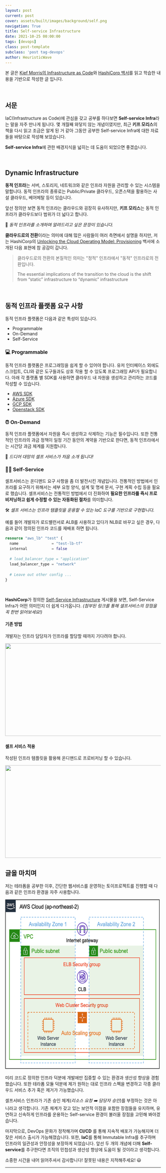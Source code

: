 ```yaml
---
layout: post
current: post
cover: assets/built/images/background/self.png
navigation: True
title: Self-service Infrastructure
date: 2021-10-25 00:00:00
tags: [devops]
class: post-template
subclass: 'post tag-devops'
author: HeuristicWave
---
```


본 글은 [Kief Morris의 Infrastructure as Code](https://www.oreilly.com/library/view/infrastructure-as-code/9781491924334/ )와 [HashiCorp 백서](https://www.hashicorp.com/resources/unlocking-the-cloud-operating-model-provisioning )를 읽고 학습한 내용을 기반으로 작성한 글 입니다.

<br>

## 서문

IaC(Infrastructure as Code)에 관심을 갖고 공부를 하다보면 **Self-service Infra**라는 말을 자주 만나게 됩니다.
몇 개월째 와닿지 않는 개념이였지만, 최근 **키프 모리스**의 책을 다시 읽고 조금은 알게 된 거 같아 그동안 공부한 Self-service Infra에 대한 자료들을 바탕으로 작성해 보았습니다.

**Self-service Infra**에 관한 배경지식을 넓히는 데 도움이 되었으면 좋겠습니다.

<br>

## Dynamic Infrastructure

**동적 인프라**는 서버, 스토리지, 네트워크와 같은 인프라 자원을 관리할 수 있는 시스템을 말합니다.
동적 인프라의 종류로는 Public/Private 클라우드, 오픈스택을 활용하는 사설 클라우드, 베어메탈 등이 있습니다.

앞선 정의만 보면 동적 인프라는 클라우드와 굉장히 유사하지만, **키프 모리스**는 동적 인프라가 클라우드보다 범위가 더 넓다고 합니다.

📣 *동적 인프라를 소개하며 알려드리고 싶은 문장이 있습니다.* 

**클라우드로의 전환**이라는 의미에 대해 많은 사람들이 여러 측면에서 설명을 하지만,
저는 HashiCorp의 [Unlocking the Cloud Operating Model: Provisioning](https://www.hashicorp.com/resources/unlocking-the-cloud-operating-model-provisioning)
백서에 소개된 다음 표현에 참 공감이 갑니다.

> 클라우드로의 전환의 본질적인 의미는 "정적" 인프라에서 "동적" 인프라로의 전환입니다.
> 
> The essential implications of the transition to the cloud is the shift from “static” infrastructure to “dynamic” infrastructure

<br>

## 동적 인프라 플랫폼 요구 사항

동적 인프라 플랫폼은 다음과 같은 특성이 있습니다.

- Programmable
- On-Demand
- Self-Service

### 💻 Programmable

동적 인프라 플랫폼은 프로그래밍을 쉽게 할 수 있어야 합니다. 유저 인터페이스 외에도 스크립트, CLI와 같은 도구들과도 상호 작용 할 수 있도록 프로그래밍 API가 필요합니다.
아래 각 플랫폼 별 SDK를 사용하면 클라우드 내 자원을 생성하고 관리하는 코드를 작성할 수 있습니다.

- [AWS SDK](https://aws.amazon.com/tools/)
- [Azure SDK](https://azure.microsoft.com/en-us/downloads/)  
- [GCP SDK](https://cloud.google.com/sdk/)
- [Openstack SDK](https://docs.openstack.org/openstacksdk/latest/)


### ⏰ On-Demand

동적 인프라 플랫폼에서 자원을 즉시 생성하고 삭제하는 기능은 필수입니다.
또한 전통적인 인프라의 과금 정책이 일정 기간 동안의 계약을 기반으로 한다면, 동적 인프라에서는 시간당 과금 체계를 지원합니다. 


🎊 *드디어 대망의 셀프 서비스가 처음 소개 됩니다!*


### 🏃🏻 Self-Service

셀프서비스는 온디맨드 요구 사항을 좀 더 발전시킨 개념입니다. 전통적인 방법에서 인프라를 요구하기 위해서는 세부 요청 양식, 설계 및 명세 문서, 구현 계획 수립 등을 필요로 했습니다.
셀프서비스는 전통적인 방법에서 더 진화하여 **필요한 인프라를 즉시 프로비저닝하고 쉽게 수정할 수 있는 자동화된 절차**를 의미합니다.

🛠 *셀프 서비스는 인프라 템플릿을 운용할 수 있는 IaC 도구를 기반으로 구현합니다.* 

예를 들어 개발자가 로드밸런서로 ALB를 사용하고 있다가 NLB로 바꾸고 싶은 경우, 다음과 같이 정의된 인프라 코드를 재배포 하면 됩니다.

```terraform
resource "aws_lb" "test" {
  name               = "test-lb-tf"
  internal           = false
  
  # load_balancer_type = "application"
  load_balancer_type = "network"
  
  # Leave out other config ...
}
```

<br>

**HashiCorp**가 정의한 [Self-Service Infrastructure](https://www.hashicorp.com/products/terraform/self-service-infrastructure) 게시물을 보면,
Self-Service Infra가 어떤 의미인지 더 쉽게 다가옵니다. *(첨부된 링크를 통해 셀프서비스의 장점을 꼭 한번 읽어보세요!)*

#### 기존 방법

개발자는 인프라 담당자가 인프라를 할당할 때까지 기다려야 합니다.

<img src="https://www.hashicorp.com/img/products/terraform/use-cases/self-service-infrastructure/self-service-challenge.png" width="600" height="300">

#### 셀프 서비스 적용

작성된 인프라 템플릿을 활용해 온디맨드로 프로비저닝 할 수 있습니다.

<img src="https://www.hashicorp.com/img/products/terraform/use-cases/self-service-infrastructure/self-service-solution.png" width="600" height="300">

<br>

## 글을 마치며
저는 테라폼을 공부한 이후, 간단한 웹서비스를 운영하는 토이프로젝트를 진행할 때 다음과 같은 인프라 환경을 자주 사용합니다.

<img src="https://github.com/GSNextLevel/neoTerraform/blob/main/image/webserver_cluster.png?raw=true" width="500" height="550">

미리 코드로 정의한 인프라 덕분에 개발에만 집중할 수 있는 환경과 생산성 향상을 경험했습니다.
또한 테라폼 모듈 덕분에 제가 원하는 대로 인프라 스펙을 변경하고 각종 클라우드 서비스 추가 혹은 제거가 가능했습니다.

셀프서비스 인프라가 기존 승인 체계(*리소스 요청 ➡️ 담당자 승인*)를 부정하는 것은 아니라고 생각합니다.
기존 체계가 갖고 있는 보안적 이점을 포함한 장점들을 유지하며, 유연하고 신속하게 인프라를 운용하는 Self-service 환경이 불러올 장점을 고민해 봐야겠습니다.

마지막으로, DevOps 문화가 정착해가며 **CI/CD** 를 통해 지속적 배포가 가능해지며 더 잦은 서비스 출시가 가능해졌습니다.
또한, **IaC**를 통해 Immutable Infra를 추구하며 인프라의 일관성과 안정성을 보장하게 되었습니다.
앞선 두 개의 개념에 더해 **Self-service**를 추구한다면 조직의 민첩성과 생산성 향상에 도움이 될 것이라고 생각합니다.

소중한 시간을 내어 읽어주셔서 감사합니다! 잘못된 내용은 지적해주세요! 😃

---
